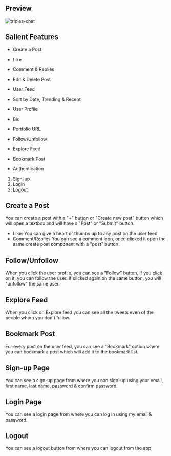 ## Preview

![triples-chat](/src/assets/triples-chat.gif)

## Salient Features

- Create a Post

- Like
- Comment & Replies
- Edit & Delete Post
- User Feed
- Sort by Date, Trending & Recent
- User Profile
- Bio
- Portfolio URL
- Follow/Unfollow
- Explore Feed
- Bookmark Post
- Authentication

1. Sign-up
2. Login
3. Logout

## Create a Post

You can create a post with a "+" button or "Create new post" button which will open a textbox and will have a "Post" or "Submit" button.

- Like:
  You can give a heart or thumbs up to any post on the user feed.
- Comment/Replies
  You can see a comment icon, once clicked it open the same create post component with a "post" button.

## Follow/Unfollow

When you click the user profile, you can see a "Follow" button, if you click on it, you can follow the user.
If clicked again on the same button, you will "unfollow" the same user.

## Explore Feed

When you click on Explore feed you can see all the tweets even of the people whom you don't follow.

## Bookmark Post

For every post on the user feed, you can see a "Bookmark" option where you can bookmark a post which will add it to the bookmark list.

## Sign-up Page

You can see a sign-up page from where you can sign-up using your email, first name, last name, password & confirm password.

## Login Page

You can see a login page from where you can log in using my email & password.

## Logout

You can see a logout button from where you can logout from the app
